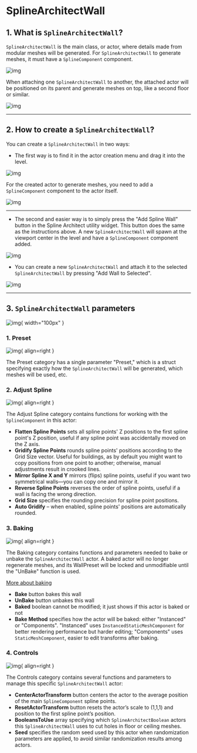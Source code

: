 # SplineArchitectWall

## 1. What is `SplineArchitectWall`?
`SplineArchitectWall` is the main class, or actor, where details made from modular meshes will be generated.
For `SplineArchitectWall` to generate meshes, it must have a `SplineComponent` component.

![img](assets/wall-example.jpg)

When attaching one `SplineArchitectWall` to another, the attached actor will be positioned on its parent and generate meshes on top, like a second floor or similar.

![img](assets/stacked-wall.jpg)

---

## 2. How to create a `SplineArchitectWall`?
You can create a `SplineArchitectWall` in two ways:

- The first way is to find it in the actor creation menu and drag it into the level.

![img](assets/create-wall-actor.jpg)

For the created actor to generate meshes, you need to add a `SplineComponent` component to the actor itself.

![img](assets/add-spline-comp.jpg)

---

- The second and easier way is to simply press the "Add Spline Wall" button in the Spline Architect utility widget. This button does the same as the instructions above. A new `SplineArchitectWall` will spawn at the viewport center in the level and have a `SplineComponent` component added.

![img](assets/add-spline-wall.jpg)

- You can create a new `SplineArchitectWall` and attach it to the selected `SplineArchitectWall` by pressing "Add Wall to Selected".

![img](assets/stack-wall.jpg)

---

## 3. `SplineArchitectWall` parameters

![img](assets/spline-architect-wall-parameters.jpg){ width="100px" }

<div class="box-red" markdown="block">

### 1. Preset
![img](assets/preset.jpg){ align=right }

The Preset category has a single parameter "Preset," which is a struct specifying exactly how the `SplineArchitectWall` will be generated, which meshes will be used, etc.
</div>

<div class="box-yellow" markdown="block">

### 2. Adjust Spline
![img](assets/adjust-spline.jpg){ align=right }

The Adjust Spline category contains functions for working with the `SplineComponent` in this actor:

- __Flatten Spline Points__ sets all spline points' Z positions to the first spline point's Z position, useful if any spline point was accidentally moved on the Z axis.
- __Gridify Spline Points__ rounds spline points' positions according to the Grid Size vector. Useful for buildings, as by default you might want to copy positions from one point to another; otherwise, manual adjustments result in crooked lines.
- __Mirror Spline X and Y__ mirrors (flips) spline points, useful if you want two symmetrical walls—you can copy one and mirror it.
- __Reverse Spline Points__ reverses the order of spline points, useful if a wall is facing the wrong direction.
- __Grid Size__ specifies the rounding precision for spline point positions.
- __Auto Gridify__ – when enabled, spline points' positions are automatically rounded.
</div>

<div class="box-green" markdown="block">

### 3. Baking
![img](assets/baking.jpg){ align=right }

The Baking category contains functions and parameters needed to bake or unbake the `SplineArchitectWall` actor.
A baked actor will no longer regenerate meshes, and its WallPreset will be locked and unmodifiable until the "UnBake" function is used.

[More about baking](../../Concepts/baking)
   
- __Bake__ button bakes this wall
- __UnBake__ button unbakes this wall
- __Baked__ boolean cannot be modified; it just shows if this actor is baked or not
- __Bake Method__ specifies how the actor will be baked: either "Instanced" or "Components". "Instanced" uses `InstancedStaticMeshComponent` for better rendering performance but harder editing; "Components" uses `StaticMeshComponent`, easier to edit transforms after baking.
</div>

<div class="box-blue" markdown="block">

### 4. Controls
![img](assets/controls.jpg){ align=right }

The Controls category contains several functions and parameters to manage this specific `SplineArchitectWall` actor:

- __CenterActorTransform__ button centers the actor to the average position of the main `SplineComponent` spline points.
- __ResetActorTransform__ button resets the actor’s scale to (1,1,1) and position to the first spline point’s position.
- __BooleansToUse__ array specifying which `SplineArchitectBoolean` actors this `SplineArchitectWall` uses to cut holes in floor or ceiling meshes.
- __Seed__ specifies the random seed used by this actor when randomization parameters are applied, to avoid similar randomization results among actors.
</div>
